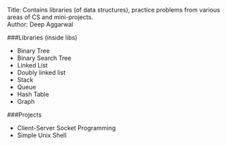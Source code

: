 Title: Contains libraries (of data structures), practice problems from various areas of CS and mini-projects.  
Author: Deep Aggarwal  

###Libraries (inside libs)
- Binary Tree
- Binary Search Tree
- Linked List
- Doubly linked list
- Stack
- Queue
- Hash Table
- Graph

###Projects
- Client-Server Socket Programming
- Simple Unix Shell
